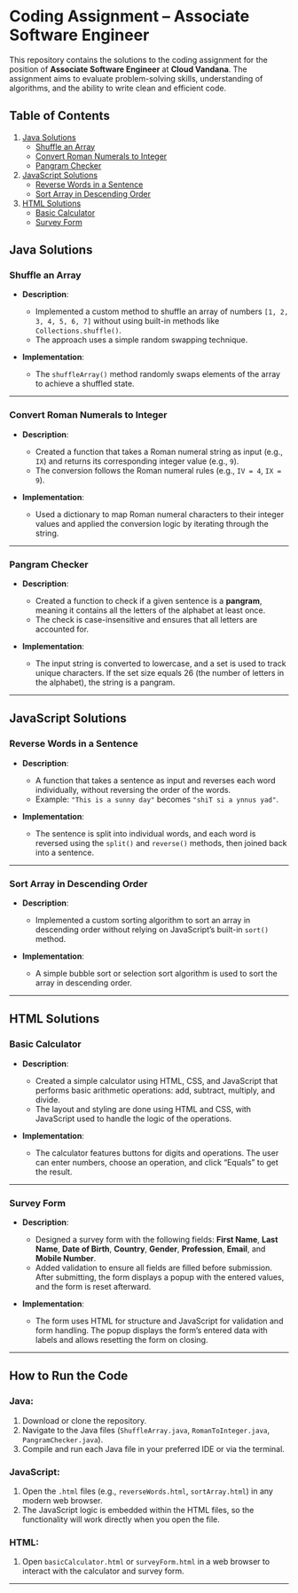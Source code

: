 # Coding Assignment – Associate Software Engineer

This repository contains the solutions to the coding assignment for the position of **Associate Software Engineer** at **Cloud Vandana**. The assignment aims to evaluate problem-solving skills, understanding of algorithms, and the ability to write clean and efficient code.

## Table of Contents

1. [Java Solutions](#java-solutions)
   - [Shuffle an Array](#shuffle-an-array)
   - [Convert Roman Numerals to Integer](#convert-roman-numerals-to-integer)
   - [Pangram Checker](#pangram-checker)
2. [JavaScript Solutions](#javascript-solutions)
   - [Reverse Words in a Sentence](#reverse-words-in-a-sentence)
   - [Sort Array in Descending Order](#sort-array-in-descending-order)
3. [HTML Solutions](#html-solutions)
   - [Basic Calculator](#basic-calculator)
   - [Survey Form](#survey-form)

## Java Solutions

### Shuffle an Array
- **Description**: 
    - Implemented a custom method to shuffle an array of numbers `[1, 2, 3, 4, 5, 6, 7]` without using built-in methods like `Collections.shuffle()`. 
    - The approach uses a simple random swapping technique.
  
- **Implementation**: 
    - The `shuffleArray()` method randomly swaps elements of the array to achieve a shuffled state.
  
---

### Convert Roman Numerals to Integer
- **Description**: 
    - Created a function that takes a Roman numeral string as input (e.g., `IX`) and returns its corresponding integer value (e.g., `9`).
    - The conversion follows the Roman numeral rules (e.g., `IV = 4`, `IX = 9`).
  
- **Implementation**: 
    - Used a dictionary to map Roman numeral characters to their integer values and applied the conversion logic by iterating through the string.

---

### Pangram Checker
- **Description**: 
    - Created a function to check if a given sentence is a **pangram**, meaning it contains all the letters of the alphabet at least once.
    - The check is case-insensitive and ensures that all letters are accounted for.

- **Implementation**: 
    - The input string is converted to lowercase, and a set is used to track unique characters. If the set size equals 26 (the number of letters in the alphabet), the string is a pangram.

---

## JavaScript Solutions

### Reverse Words in a Sentence
- **Description**: 
    - A function that takes a sentence as input and reverses each word individually, without reversing the order of the words.
    - Example: `"This is a sunny day"` becomes `"shiT si a ynnus yad"`.
  
- **Implementation**: 
    - The sentence is split into individual words, and each word is reversed using the `split()` and `reverse()` methods, then joined back into a sentence.

---

### Sort Array in Descending Order
- **Description**: 
    - Implemented a custom sorting algorithm to sort an array in descending order without relying on JavaScript’s built-in `sort()` method.
  
- **Implementation**: 
    - A simple bubble sort or selection sort algorithm is used to sort the array in descending order.

---

## HTML Solutions

### Basic Calculator
- **Description**: 
    - Created a simple calculator using HTML, CSS, and JavaScript that performs basic arithmetic operations: add, subtract, multiply, and divide.
    - The layout and styling are done using HTML and CSS, with JavaScript used to handle the logic of the operations.

- **Implementation**: 
    - The calculator features buttons for digits and operations. The user can enter numbers, choose an operation, and click “Equals” to get the result.

---

### Survey Form
- **Description**: 
    - Designed a survey form with the following fields: **First Name**, **Last Name**, **Date of Birth**, **Country**, **Gender**, **Profession**, **Email**, and **Mobile Number**.
    - Added validation to ensure all fields are filled before submission. After submitting, the form displays a popup with the entered values, and the form is reset afterward.

- **Implementation**: 
    - The form uses HTML for structure and JavaScript for validation and form handling. The popup displays the form’s entered data with labels and allows resetting the form on closing.

---

## How to Run the Code

### Java:
1. Download or clone the repository.
2. Navigate to the Java files (`ShuffleArray.java`, `RomanToInteger.java`, `PangramChecker.java`).
3. Compile and run each Java file in your preferred IDE or via the terminal.

### JavaScript:
1. Open the `.html` files (e.g., `reverseWords.html`, `sortArray.html`) in any modern web browser.
2. The JavaScript logic is embedded within the HTML files, so the functionality will work directly when you open the file.

### HTML:
1. Open `basicCalculator.html` or `surveyForm.html` in a web browser to interact with the calculator and survey form.

---
